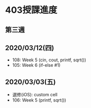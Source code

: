 # 403授課進度
## 第三週
## 2020/03/12(四)
   - 108: Week 5 (cin, cout, printf, sqrt())
   - 105: Week 6 (if-else #1)
## 2020/03/03(五)
- 選修(iOS): custom cell
- 106: Week 5 (printf, sqrt())
